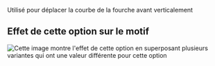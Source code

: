 Utilisé pour déplacer la courbe de la fourche avant verticalement

## Effet de cette option sur le motif

![Cette image montre l'effet de cette option en superposant plusieurs variantes qui ont une valeur différente pour cette option](waralee\_crotchfactorfrontver\_sample.svg "Effet de cette option sur le motif")
